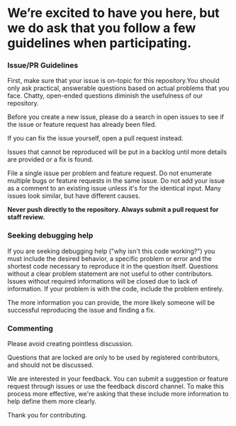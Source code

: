 # We’re excited to have you here, but we do ask that you follow a few guidelines when participating.

### Issue/PR Guidelines

First, make sure that your issue is on-topic for this repository.You should only ask practical, answerable questions 
based on actual problems that you face. Chatty, open-ended questions diminish the usefulness of our repository.  

Before you create a new issue, please do a search in open issues to see if the issue or feature request has already been filed.

If you can fix the issue yourself, open a pull request instead.

Issues that cannot be reproduced will be put in a backlog until more details are provided or a fix is found.

File a single issue per problem and feature request. Do not enumerate multiple bugs or feature requests in the same issue.
Do not add your issue as a comment to an existing issue unless it's for the identical input. Many issues look similar, but have different causes.

**Never push directly to the repository. Always submit a pull request for staff review.**  

### Seeking debugging help

If you are seeking debugging help ("why isn't this code working?") you must include the desired behavior, a specific problem or error
and the shortest code necessary to reproduce it in the question itself. Questions without a clear problem statement are not useful to 
other contributors. Issues without required informations will be closed due to lack of information. If your problem is with the code, include the problem entirely. 

The more information you can provide, the more likely someone will be successful reproducing the issue and finding a fix.

### Commenting

Please avoid creating pointless discussion.

Questions that are locked are only to be used by registered contributors, and should not be discussed.

We are interested in your feedback. You can submit a suggestion or feature request through issues or use the feedback discord channel. To make this process more effective, we're asking that these include more information to help define them more clearly.

Thank you for contributing. 
